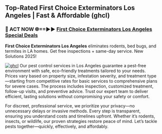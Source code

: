## Top-Rated First Choice Exterminators Los Angeles | Fast & Affordable (ghcl)

<h3>🐜 ACT NOW 🌐==►► <a href="https://tinyurl.com/yc7vsfwc" rel="nofollow">First Choice Exterminators Los Angeles Special Deals</a></h3>

**First Choice Exterminators Los Angeles** eliminates rodents, bed bugs, and termites in LA homes. Get free inspections + same-day service. New Solutions 2025!

[![ghcl](https://i.imgur.com/1VzRXn8.jpeg)](https://tinyurl.com/yc7vsfwc)
Our pest control services in Los Angeles guarantee a pest-free environment with safe, eco-friendly treatments tailored to your needs. Prices vary based on property size, infestation severity, and treatment type—starting from competitive rates for basic services to comprehensive plans for severe cases. The process includes inspection, customized treatment, follow-up visits, and preventive advice. Trust our expert team to deliver efficient, lasting solutions without compromising your safety or comfort.  

For discreet, professional service, we prioritize your privacy—no unnecessary delays or invasive methods. Every step is transparent, ensuring you understand costs and timelines upfront. Whether it’s rodents, insects, or wildlife, our proven strategies restore peace of mind. Let’s tackle pests together—quickly, effectively, and affordably.